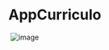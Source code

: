 # AppCurriculo

<image> ![image](https://user-images.githubusercontent.com/90151800/171427531-24483714-d2fb-4be4-97e8-41d159814316.png)
